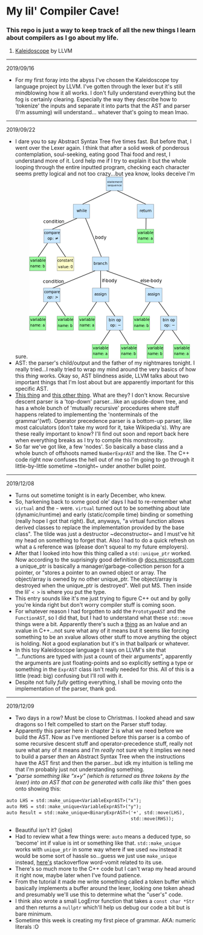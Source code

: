 # My lil' Compiler Cave!

### This repo is just a way to keep track of all the new things I learn about compilers as I go about my life.

1. [Kaleidoscope](https://llvm.org/docs/tutorial/index.html) by LLVM

---

2019/09/16
  * For my first foray into the abyss I've chosen the Kaleidoscope toy language project by LLVM. I've gotten through the lexer
but it's still mindblowing how it all works. I don't fully understand everything but the fog is certainly clearing. Especially the
way they describe how to 'tokenize' the inputs and separate it into parts that the AST and parser (I'm assuming) will understand...
whatever that's going to mean lmao.

---

2019/09/22
  * I dare you to say Abstract Syntax Tree five times fast. But before that, I went over the Lexer again. I think that after a solid week of ponderous contemplation, soul-seeking, eating good Thai food and rest, I understand more of it. Lord help me if I try to explain it but the whole looping through the entire inputted program, checking each character seems pretty logical and not too crazy...but yea know, looks deceive I'm sure.
  ![Dcoetzee](/llvm_kaleidoscope/wiki_ast.png)
  * AST: the parser's child/output and the father of my nightmares tonight. I really tried...I really tried to wrap my mind around the very basics of how this _thing_ works. Okay so, AST blindness aside, LLVM talks about two important things that I'm lost about but are apparently important for this specific AST. 
  * [This thing](https://en.wikipedia.org/wiki/Recursive_descent_parser) and [this other thing](http://en.wikipedia.org/wiki/Operator-precedence_parser). What are they? I don't know. Recursive descent parser is a 'top-down' parser...like an upside-down tree, and has a whole bunch of 'mutually recursive' procedures where stuff happens related to implementing the 'nonterminals of the grammar'(wtf). Operator precedence parser is a bottom-up parser, like most calculators (don't take my word for it, take Wikipedia's). Why are these really important to know? I'll find out soon and report back here when everything breaks as I try to compile this monstrosity.
  * So far we've got like, a few 'nodes'. So basically a base class and a whole bunch of offshoots named `NumberExprAST` and the like. The C++ code right now confuses the hell out of me so I'm going to go through it little-by-little sometime ~tonight~ under another bullet point.
  
  ---
  
  2019/12/08
   * Turns out sometime tonight is in early December, who knew.
   * So, harkening back to some good ole' days I had to re-remember what `virtual` and the `~` were. `virtual` turned out to be something about late (dynamic/runtime) and early (static/compile time) binding or something (really hope I got that right). But, anyways, "a virtual function allows derived classes to replace the implementation provided by the base class". The tilde was just a destructor ~deconstructor~ and I must've hit my head on something to forget that. Also I had to do a quick refresh on what a `&` reference was (please don't squeal to my future employers).
   * After that I looked into how this thing called a `std::unique_ptr` worked. Now according to the suprisingly good definition @ [docs.microsoft.com](https://docs.microsoft.com/en-us/cpp/standard-library/unique-ptr-class?view=vs-2019) a unique_ptr is basically a manager/garbage-collection person for a pointer, or "stores a pointer to an owned object or array. The object/array is owned by no other unique_ptr. The object/array is destroyed when the unique_ptr is destroyed". Well put MS. Then inside the lil' `< >` is where you put the type.
   * This entry sounds like it's me just trying to figure C++ out and by golly you're kinda right but don't worry compiler stuff is coming soon.
   * For whatever reason I had forgotten to add the `PrototypeAST` and the `FunctionAST`, so I did that, but I had to understand what these `std::move` things were a bit. Apparently there's such a [thing](https://en.cppreference.com/w/cpp/language/value_category) as an lvalue and an xvalue in C++...not sure what any of it means but it seems like forcing something to be an xvalue allows other stuff to move anything the object is holding. Not a good explanation but it's in that ballpark or whatever.
   * In this toy Kaleidoscope language it says on LLVM's site that "...functions are typed with just a count of their arguments", apparently the arguments are just floating-points and so explicitly setting a type or something in the `ExprAST` class isn't really needed for this. All of this is a little (read: big) confusing but I'll roll with it. 
   * Despite not fully *fully* getting everything, I shall be moving onto the implementation of the parser, thank god.

---

2019/12/09
 * Two days in a row? Must be close to Christmas. I looked ahead and saw dragons so I felt compelled to start on the Parser stuff today.
 * Apparently this parser here in chapter 2 is what we need before we build the AST. Now as I've mentioned before this parser is a combo of some recursive descent stuff and operator-precedence stuff, really not sure what any of it means and I'm *really* not sure why it implies we need to build a parser _then_ an Abstract Syntax Tree when the instructions have the AST first and then the parser...but idk my intuition is telling me that I'm probably just not understanding something.
 * "_parse something like “x+y” (which is returned as three tokens by the lexer) into an AST that can be generated with calls like this_" then goes onto showing this:
```
auto LHS = std::make_unique<VariableExprAST>("x");
auto RHS = std::make_unique<VariableExprAST>("y");
auto Result = std::make_unique<BinaryExprAST>('+', std::move(LHS),
                                              std::move(RHS));
```
 * Beautiful isn't it? (joke) 
 * Had to review what a few things were: `auto` means a deduced type, so 'become' int if value is int or something like that. `std::make_unique` works with `unique_ptr` in some way where if we used `new` instead it would be some sort of hassle so...guess we just use `make_unique` instead, [here's](https://stackoverflow.com/questions/37514509/advantages-of-using-stdmake-unique-over-new-operator) stackoverflow word-vomit related to its use.
 * There's so much more to the C++ code but I can't wrap my head around it right now, maybe later when I've found patience.
 * From the tutorial it made me write something called a token buffer which basically implements a buffer around the lexer, looking one token ahead and presumably we'll use this to determine what the "user's" code.
 * I think also wrote a small LogError function that takes a `const char *Str` and then returns a `nullptr` which'll help us debug our code a bit but is bare minimum.
 * Sometime this week is creating my first piece of grammar. AKA: numeric literals :O
